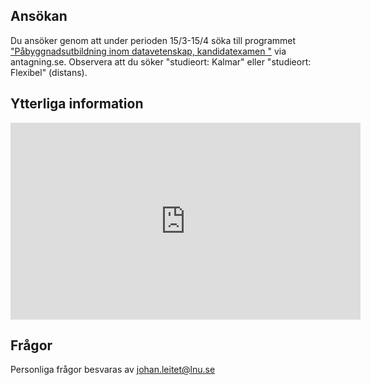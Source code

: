 ## Ansökan

Du ansöker genom att under perioden 15/3-15/4 söka till programmet ["Påbyggnadsutbildning inom datavetenskap, kandidatexamen "](https://www.antagning.se/se/search?freeText=P%C3%A5byggnadsutbildning+inom+datavetenskap) via antagning.se. Observera att du söker "studieort: Kalmar" eller "studieort: Flexibel" (distans).

## Ytterliga information

<iframe width="560" height="315" src="https://www.youtube.com/embed/_wMvoRr5Xp8" frameborder="0" allowfullscreen></iframe>

## Frågor

Personliga frågor besvaras av johan.leitet@lnu.se
